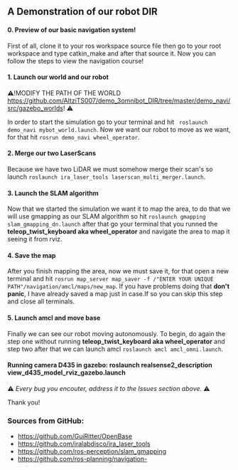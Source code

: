 ## A Demonstration of our robot DIR


#### 0. Preview of our basic navigation system!

First of all, clone it to your ros workspace source file then go to your root workspace and type catkin_make and after that source it.
Now you can follow the steps to view the navigation course!

#### 1. Launch our world and our robot

:warning:!MODIFY THE PATH OF THE WORLD https://github.com/AltziTS007/demo_3omnibot_DIR/tree/master/demo_navi/src/gazebo_worlds! :warning:

In order to start the simulation go to your terminal and hit ``` roslaunch demo_navi mybot_world.launch```. Now we want our robot to move as we want, for that hit ```rosrun demo_navi wheel_operator```.

#### 2. Merge our two LaserScans

Because we have two LiDAR we must somehow merge their scan's so launch
```roslaunch ira_laser_tools laserscan_multi_merger.launch```.

#### 3. Launch the SLAM algorithm

Now that we started the simulation we want it to map the area, to do that we will use gmapping as our SLAM algorithm so hit ```roslaunch gmapping slam_gmapping_dn.launch``` after that go your terminal that you runned the **teleop_twist_keyboard aka wheel_operator** and navigate the area to map it seeing it from rviz.

#### 4. Save the map

After you finish mapping the area, now we must save it, for that open a new terminal and hit ```rosrun map_server map_saver -f /"ENTER YOUR UNIQUE PATH"/navigation/amcl/maps/new_map```. If you have problems doing that **don't panic**, I have already saved a map just in case.If so you can skip this step and close all terminals.

#### 5. Launch amcl and move base

Finally we can see our robot moving autonomously. To begin, do again the step one without running **teleop_twist_keyboard aka wheel_operator** and step two after that we can launch amcl ```roslaunch amcl amcl_omni.launch```.


#### Running camera D435 in gazebo: roslaunch realsense2_description view_d435_model_rviz_gazebo.launch


:warning: *Every bug you encouter, address it to the Issues section above.* :warning:

Thank you!


### Sources from GitHub:

- https://github.com/GuiRitter/OpenBase
- https://github.com/iralabdisco/ira_laser_tools
- https://github.com/ros-perception/slam_gmapping
- https://github.com/ros-planning/navigation- 

